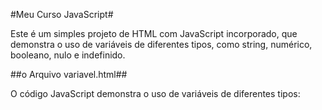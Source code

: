 #Meu Curso JavaScript#

Este é um simples projeto de HTML com JavaScript incorporado, que demonstra o uso de variáveis de diferentes tipos, como string, numérico, booleano, nulo e indefinido.

##o Arquivo variavel.html##

O código JavaScript demonstra o uso de variáveis de diferentes tipos:

